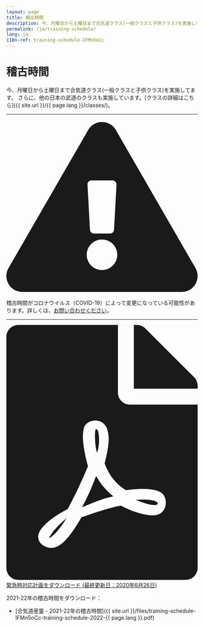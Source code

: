 ```yaml
---
layout: page
title: 稽古時間
description: 今、月曜日から土曜日まで合気道クラス(一般クラスと子供クラス)を実施してます。 さらに、他の日本の武道のクラスも実施しています。
permalink: /ja/training-schedule/
lang: ja
i18n-ref: training-schedule-IFMn5oCc
---
```


# 稽古時間

今、月曜日から土曜日まで合気道クラス(一般クラスと子供クラス)を実施してます。 さらに、他の日本の武道のクラスも実施しています。[クラスの詳細はこちら]({{ site.url }}/{{ page.lang }}/classes/)。

<hr>

<div class="alert alert-danger" role="alert">
  <h4 class="alert-heading"><svg aria-hidden="true" focusable="false" data-prefix="fas" data-icon="exclamation-triangle" class="svg-inline--fa fa-exclamation-triangle fa-w-18" role="img" xmlns="http://www.w3.org/2000/svg" viewBox="0 0 576 512"><path fill="currentColor" d="M569.517 440.013C587.975 472.007 564.806 512 527.94 512H48.054c-36.937 0-59.999-40.055-41.577-71.987L246.423 23.985c18.467-32.009 64.72-31.951 83.154 0l239.94 416.028zM288 354c-25.405 0-46 20.595-46 46s20.595 46 46 46 46-20.595 46-46-20.595-46-46-46zm-43.673-165.346l7.418 136c.347 6.364 5.609 11.346 11.982 11.346h48.546c6.373 0 11.635-4.982 11.982-11.346l7.418-136c.375-6.874-5.098-12.654-11.982-12.654h-63.383c-6.884 0-12.356 5.78-11.981 12.654z"></path></svg></h4>
  <p>稽古時間がコロナウイルス（COVID-19）によって変更になっている可能性があります。詳しくは、<a href="{{ site.url }}/{{ page.lang }}/contact/">お問い合わせください</a>。</p>
  <hr>
  <p class="mb-0"><a href="{{ site.url }}/files/covid-19-contingency-plan-es.pdf"><span style="padding-right: .5rem;"><svg aria-hidden="true" focusable="false" data-prefix="fas" data-icon="file-pdf" class="svg-inline--fa fa-file-pdf fa-w-12" role="img" xmlns="http://www.w3.org/2000/svg" viewBox="0 0 384 512"><path fill="currentColor" d="M181.9 256.1c-5-16-4.9-46.9-2-46.9 8.4 0 7.6 36.9 2 46.9zm-1.7 47.2c-7.7 20.2-17.3 43.3-28.4 62.7 18.3-7 39-17.2 62.9-21.9-12.7-9.6-24.9-23.4-34.5-40.8zM86.1 428.1c0 .8 13.2-5.4 34.9-40.2-6.7 6.3-29.1 24.5-34.9 40.2zM248 160h136v328c0 13.3-10.7 24-24 24H24c-13.3 0-24-10.7-24-24V24C0 10.7 10.7 0 24 0h200v136c0 13.2 10.8 24 24 24zm-8 171.8c-20-12.2-33.3-29-42.7-53.8 4.5-18.5 11.6-46.6 6.2-64.2-4.7-29.4-42.4-26.5-47.8-6.8-5 18.3-.4 44.1 8.1 77-11.6 27.6-28.7 64.6-40.8 85.8-.1 0-.1.1-.2.1-27.1 13.9-73.6 44.5-54.5 68 5.6 6.9 16 10 21.5 10 17.9 0 35.7-18 61.1-61.8 25.8-8.5 54.1-19.1 79-23.2 21.7 11.8 47.1 19.5 64 19.5 29.2 0 31.2-32 19.7-43.4-13.9-13.6-54.3-9.7-73.6-7.2zM377 105L279 7c-4.5-4.5-10.6-7-17-7h-6v128h128v-6.1c0-6.3-2.5-12.4-7-16.9zm-74.1 255.3c4.1-2.7-2.5-11.9-42.8-9 37.1 15.8 42.8 9 42.8 9z"></path></svg></span>緊急時対応計画をダウンロード (最終更新日：2020年6月26日)</a></p>
</div>

<div id='calendar'></div>

2021-22年の稽古時間をダウンロード：

* [合気道産靈 - 2021-22年の稽古時間]({{ site.url }}/files/training-schedule-IFMn5oCc-training-schedule-2022-{{ page.lang }}.pdf)
